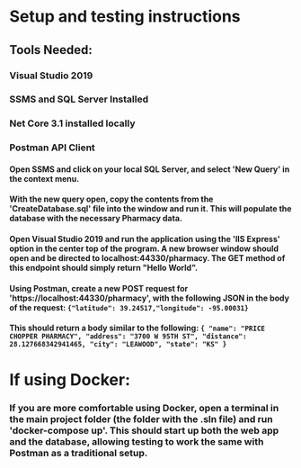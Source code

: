 # Setup and testing instructions

## Tools Needed:

### Visual Studio 2019

### SSMS and SQL Server Installed

### Net Core 3.1 installed locally

### Postman API Client

#### Open SSMS and click on your local SQL Server, and select 'New Query' in the context menu.

#### With the new query open, copy the contents from the 'CreateDatabase.sql' file into the window and run it. This will populate the database with the necessary Pharmacy data.

#### Open Visual Studio 2019 and run the application using the 'IIS Express' option in the center top of the program. A new browser window should open and be directed to localhost:44330/pharmacy. The GET method of this endpoint should simply return "Hello World".

#### Using Postman, create a new POST request for 'https://localhost:44330/pharmacy', with the following JSON in the body of the request: `{"latitude": 39.24517,"longitude": -95.00031}`

#### This should return a body similar to the following: `{ "name": "PRICE CHOPPER PHARMACY", "address": "3700 W 95TH ST", "distance": 28.127668342941465, "city": "LEAWOOD", "state": "KS" }`

# If using Docker:

### If you are more comfortable using Docker, open a terminal in the main project folder (the folder with the .sln file) and run 'docker-compose up'. This should start up both the web app and the database, allowing testing to work the same with Postman as a traditional setup.
